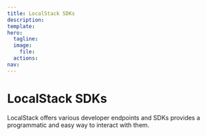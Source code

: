 ```yaml
---
title: LocalStack SDKs
description: 
template: 
hero:
  tagline: 
  image:
    file: 
  actions:
nav: 
---
```


# LocalStack SDKs
LocalStack offers various developer endpoints and SDKs provides a programmatic and easy way to interact with them.